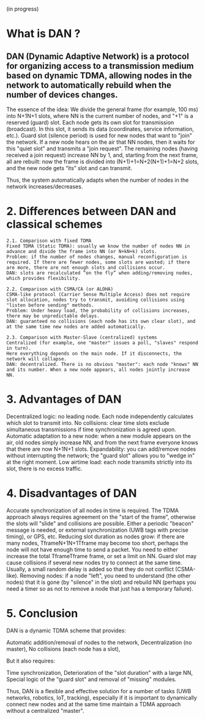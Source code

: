  (in progress)
# What is DAN ?

## DAN (Dynamic Adaptive Network) is a protocol for organizing access to a transmission medium based on dynamic TDMA, allowing nodes in the network to automatically rebuild when the number of devices changes. 

The essence of the idea:
We divide the general frame (for example, 100 ms) into N+1N+1 slots, where NN is the current number of nodes, and "+1" is a reserved (guard) slot.
Each node gets its own slot for transmission (broadcast). In this slot, it sends its data (coordinates, service information, etc.).
Guard slot (silence period) is used for new nodes that want to "join" the network. If a new node hears on the air that NN nodes, then it waits for this "quiet slot" and transmits a "join request".
The remaining nodes (having received a join request) increase NN by 1, and, starting from the next frame, all are rebuilt: now the frame is divided into (N+1)+1=N+2(N+1)+1=N+2 slots, and the new node gets “its” slot and can transmit.

Thus, the system automatically adapts when the number of nodes in the network increases/decreases.

 # 2. Differences between DAN and classical schemes
    2.1. Comparison with fixed TDMA
    Fixed TDMA (Static TDMA): usually we know the number of nodes NN in advance and divide the frame into NN (or N+kN+k) slots.
    Problem: if the number of nodes changes, manual reconfiguration is required. If there are fewer nodes, some slots are wasted; if there are more, there are not enough slots and collisions occur.
    DAN: slots are recalculated “on the fly” when adding/removing nodes, which provides flexibility.

    2.2. Comparison with CSMA/CA (or ALOHA)
    CSMA-like protocol (Carrier Sense Multiple Access) does not require slot allocation, nodes try to transmit, avoiding collisions using "listen before sending" methods.
    Problem: Under heavy load, the probability of collisions increases, there may be unpredictable delays.
    DAN: guaranteed no collisions (each node has its own clear slot), and at the same time new nodes are added automatically.
    
    2.3. Comparison with Master-Slave (centralized) systems
    Centralized (for example, one "master" issues a poll, "slaves" respond in turn).
    Here everything depends on the main node. If it disconnects, the network will collapse.
    DAN: decentralized. There is no obvious "master": each node "knows" NN and its number. When a new node appears, all nodes jointly increase NN.

# 3. Advantages of DAN

Decentralized logic: no leading node. Each node independently calculates which slot to transmit into.
No collisions: clear time slots exclude simultaneous transmissions if time synchronization is agreed upon.
Automatic adaptation to a new node: when a new module appears on the air, old nodes simply increase NN, and from the next frame everyone knows that there are now N+1N+1 slots.
Expandability: you can add/remove nodes without interrupting the network; the "guard slot" allows you to "wedge in" at the right moment.
Low airtime load: each node transmits strictly into its slot, there is no excess traffic.

# 4. Disadvantages of DAN

Accurate synchronization of all nodes in time is required. The TDMA approach always requires agreement on the "start of the frame", otherwise the slots will "slide" and collisions are possible. Either a periodic "beacon" message is needed, or external synchronization (UWB tags with precise timing), or GPS, etc. Reducing slot duration as nodes grow: if there are many nodes, TframeN+1N+1Tframe​ may become too short, perhaps the node will not have enough time to send a packet. You need to either increase the total TframeTframe​ frame, or set a limit on NN.
Guard slot may cause collisions if several new nodes try to connect at the same time. Usually, a small random delay is added so that they do not conflict (CSMA-like).
Removing nodes: if a node "left", you need to understand (the other nodes) that it is gone (by "silence" in the slot) and rebuild NN (perhaps you need a timer so as not to remove a node that just has a temporary failure).

# 5. Conclusion

DAN is a dynamic TDMA scheme that provides:

Automatic addition/removal of nodes to the network,
Decentralization (no master),
No collisions (each node has a slot),

But it also requires:

Time synchronization,
Deterioration of the "slot duration" with a large NN,
Special logic of the "guard slot" and removal of "missing" modules.

Thus, DAN is a flexible and effective solution for a number of tasks (UWB networks, robotics, IoT, tracking), especially if it is important to dynamically connect new nodes and at the same time maintain a TDMA approach without a centralized "master".
